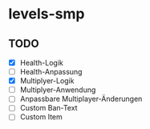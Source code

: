 # levels-smp

## TODO

- [x] Health-Logik
- [ ] Health-Anpassung
- [x] Multiplyer-Logik
- [ ] Multiplyer-Anwendung
- [ ] Anpassbare Multiplayer-Änderungen
- [ ] Custom Ban-Text
- [ ] Custom Item